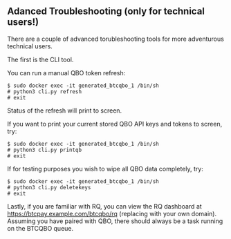 <h2>Adanced Troubleshooting (only for technical users!)</h2>

There are a couple of advanced torubleshooting tools for more adventurous technical users.

The first is the CLI tool.

You can run a manual QBO token refresh:
```
$ sudo docker exec -it generated_btcqbo_1 /bin/sh
# python3 cli.py refresh
# exit
```
Status of the refresh will print to screen.

If you want to print your current stored QBO API keys and tokens to screen, try:
```
$ sudo docker exec -it generated_btcqbo_1 /bin/sh
# python3 cli.py printqb
# exit
```

If for testing purposes you wish to wipe all QBO data completely, try:
```
$ sudo docker exec -it generated_btcqbo_1 /bin/sh
# python3 cli.py deletekeys
# exit
```

Lastly, if you are familiar with RQ, you can view the RQ dashboard at https://btcpay.example.com/btcqbo/rq (replacing with your own domain). Assuming you have paired with QBO, there should always be a task running on the BTCQBO queue.
